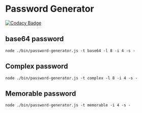 # Password Generator

[![Codacy Badge](https://app.codacy.com/project/badge/Grade/0acb169c95e443729551979e0fd86eaf)](https://www.codacy.com?utm_source=github.com&utm_medium=referral&utm_content=sebastienrousseau/password-generator&utm_campaign=Badge_Grade)

## base64 password

```shell
node ./bin/password-generator.js -t base64 -l 8 -i 4 -s - 
```

## Complex password

```shell
node ./bin/password-generator.js -t complex -l 8 -i 4 -s -
```

## Memorable password

```shell
node ./bin/password-generator.js -t memorable -i 4 -s -
```
